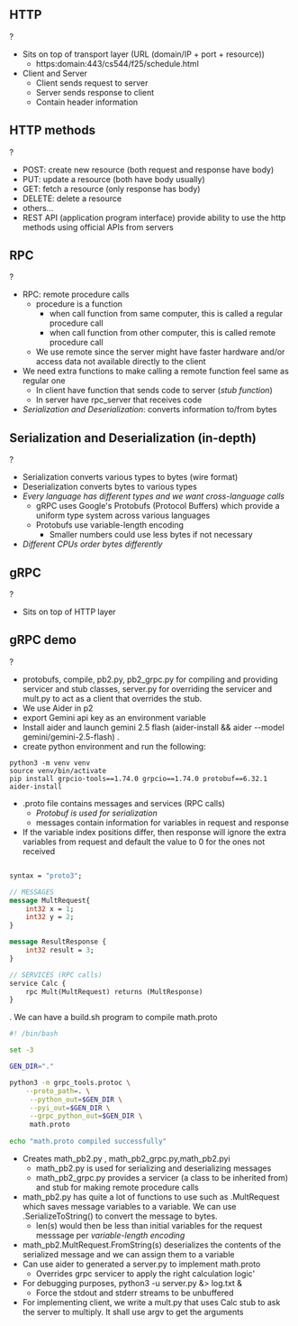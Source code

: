 ## HTTP
?
- Sits on top of transport layer (URL (domain/IP + port + resource))
	- https:domain:443/cs544/f25/schedule.html
- Client and Server
	- Client sends request to server
	- Server sends response to client
	- Contain header information
<!--SR:!2025-09-30,4,270-->

## HTTP methods
?
- POST: create new resource (both request and response have body)
- PUT: update a resource (both have body usually)
- GET: fetch a resource (only response has body)
- DELETE: delete a resource
- others...
- REST API (application program interface) provide ability to use the http methods using official APIs from servers
<!--SR:!2025-09-30,4,270-->

## RPC
?
- RPC: remote procedure calls
	- procedure is a function
		- when call function from same computer, this is called a regular procedure call
		- when call function from other computer, this is called remote procedure call
	- We use remote since the server might have faster hardware and/or access data not available directly to the client
- We need extra functions to make calling a remote function feel same as regular one
	- In client have function that sends code to server (*stub function*)
	- In server have rpc_server that receives code
- *Serialization and Deserialization*: converts information to/from bytes
<!--SR:!2025-09-30,4,270-->

## Serialization and Deserialization (in-depth)
?
- Serialization converts various types to bytes (wire format)
- Deserialization converts bytes to various types
- *Every language has different types and we want cross-language calls*
	- gRPC uses Google's Protobufs (Protocol Buffers) which provide a uniform type system across various languages
	- Protobufs use variable-length encoding
		- Smaller numbers could use less bytes if not necessary
- *Different CPUs order bytes differently*
<!--SR:!2025-09-30,4,270-->

## gRPC
?
- Sits on top of HTTP layer
<!--SR:!2025-09-30,4,270-->


## gRPC demo
?
- protobufs, compile, pb2.py, pb2_grpc.py for compiling and providing servicer and stub classes, server.py for overriding the servicer and mult.py to act as a client that overrides the stub.
- We use Aider in p2
- export Gemini api key as an environment variable
- Install aider and launch gemini 2.5 flash (aider-install && aider --model gemini/gemini-2.5-flash)
.
- create python environment and run the following:
```
python3 -m venv venv
source venv/bin/activate
pip install grpcio-tools==1.74.0 grpcio==1.74.0 protobuf==6.32.1 aider-install
```
- .proto file contains messages and services (RPC calls)
	- *Protobuf is used for serialization*
	- messages contain information for variables in request and response
- If the variable index positions differ, then response will ignore the extra variables from request and default the value to 0 for the ones not received
```proto

syntax = "proto3";

// MESSAGES
message MultRequest{
	int32 x = 1;
	int32 y = 2;
}

message ResultResponse {
	int32 result = 3;
}

// SERVICES (RPC calls)
service Calc {
	rpc Mult(MultRequest) returns (MultResponse)
}
```
. We can have a build.sh program to compile math.proto
```sh
#! /bin/bash

set -3

GEN_DIR="."

python3 -m grpc_tools.protoc \
	--proto_path=. \
	 --python_out=$GEN_DIR \
	 --pyi_out=$GEN_DIR \
	 --grpc_python_out=$GEN_DIR \
	 math.proto
	 
echo "math.proto compiled successfully"
```
- Creates math_pb2.py , math_pb2_grpc.py,math_pb2.pyi
	- math_pb2.py is used for serializing and deserializing messages
	- math_pb2_grpc.py provides a servicer (a class to be inherited from) and stub for making remote procedure calls
- math_pb2.py has quite a lot of functions to use such as .MultRequest which saves message variables to a variable. We can use .SerializeToString() to convert the message to bytes.
	- len(s) would then be less than initial variables for the request messsage per *variable-length encoding*
- math_pb2.MultRequest.FromString(s) deserializes the contents of the serialized message and we can assign them to a variable
- Can use aider to generated a server.py to implement math.proto
	- Overrides grpc servicer to apply the right calculation logic'
- For debugging purposes, python3 -u server.py &> log.txt &
	- Force the stdout and stderr streams to be unbuffered
- For implementing client, we write a mult.py that uses Calc stub to ask the server to multiply. It shall use argv to get the arguments
<!--SR:!2025-09-30,4,270-->